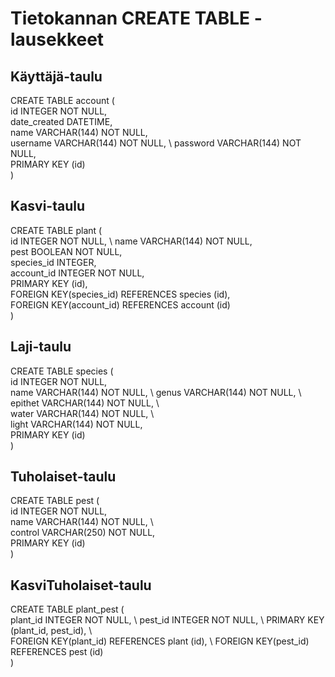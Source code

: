 # Tietokannan CREATE TABLE -lausekkeet


## Käyttäjä-taulu

CREATE TABLE account (  
    id INTEGER NOT NULL,   \
	date_created DATETIME,   \
	name VARCHAR(144) NOT NULL,   \
	username VARCHAR(144) NOT NULL,  \ 
	password VARCHAR(144) NOT NULL,   \
	PRIMARY KEY (id)  \
)

## Kasvi-taulu
CREATE TABLE plant (  \
	id INTEGER NOT NULL,  \ 
	name VARCHAR(144) NOT NULL,   \
	pest BOOLEAN NOT NULL,   \
	species_id INTEGER,   \
	account_id INTEGER NOT NULL,   \
	PRIMARY KEY (id),   \
	FOREIGN KEY(species_id) REFERENCES species (id),   \
	FOREIGN KEY(account_id) REFERENCES account (id)  \
)

## Laji-taulu
CREATE TABLE species (  \
	id INTEGER NOT NULL,   \
	name VARCHAR(144) NOT NULL,  \ 
	genus VARCHAR(144) NOT NULL,  \ 
	epithet VARCHAR(144) NOT NULL, \  
	water VARCHAR(144) NOT NULL, \  
	light VARCHAR(144) NOT NULL,   \
	PRIMARY KEY (id)  \
)

## Tuholaiset-taulu
CREATE TABLE pest (  \
	id INTEGER NOT NULL,   \
	name VARCHAR(144) NOT NULL, \  
	control VARCHAR(250) NOT NULL,   \
	PRIMARY KEY (id)  \
)

## KasviTuholaiset-taulu
CREATE TABLE plant_pest (  \
	plant_id INTEGER NOT NULL,  \ 
	pest_id INTEGER NOT NULL,  \ 
	PRIMARY KEY (plant_id, pest_id), \  
	FOREIGN KEY(plant_id) REFERENCES plant (id),  \ 
	FOREIGN KEY(pest_id) REFERENCES pest (id)  \
)
